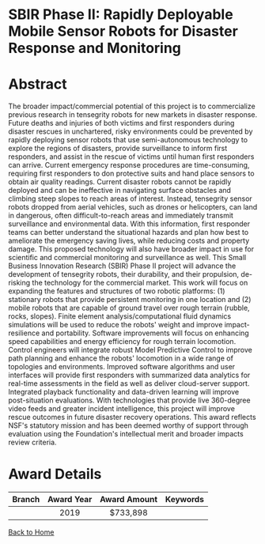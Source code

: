 
SBIR Phase II: Rapidly Deployable Mobile Sensor Robots for Disaster Response and Monitoring
===========================================================================================

# Abstract


The broader impact/commercial potential of this project is to commercialize previous research in tensegrity robots for new markets in disaster response. Future deaths and injuries of both victims and first responders during disaster rescues in unchartered, risky environments could be prevented by rapidly deploying sensor robots that use semi-autonomous technology to explore the regions of disasters, provide surveillance to inform first responders, and assist in the rescue of victims until human first responders can arrive. Current emergency response procedures are time-consuming, requiring first responders to don protective suits and hand place sensors to obtain air quality readings. Current disaster robots cannot be rapidly deployed and can be ineffective in navigating surface obstacles and climbing steep slopes to reach areas of interest. Instead, tensegrity sensor robots dropped from aerial vehicles, such as drones or helicopters, can land in dangerous, often difficult-to-reach areas and immediately transmit surveillance and environmental data. With this information, first responder teams can better understand the situational hazards and plan how best to ameliorate the emergency saving lives, while reducing costs and property damage. This proposed technology will also have broader impact in use for scientific and commercial monitoring and surveillance as well. This Small Business Innovation Research (SBIR) Phase II project will advance the development of tensegrity robots, their durability, and their propulsion, de-risking the technology for the commercial market. This work will focus on expanding the features and structures of two robotic platforms: (1) stationary robots that provide persistent monitoring in one location and (2) mobile robots that are capable of ground travel over rough terrain (rubble, rocks, slopes). Finite element analysis/computational fluid dynamics simulations will be used to reduce the robots' weight and improve impact-resilience and portability. Software improvements will focus on enhancing speed capabilities and energy efficiency for rough terrain locomotion. Control engineers will integrate robust Model Predictive Control to improve path planning and enhance the robots' locomotion in a wide range of topologies and environments. Improved software algorithms and user interfaces will provide first responders with summarized data analytics for real-time assessments in the field as well as deliver cloud-server support. Integrated playback functionality and data-driven learning will improve post-situation evaluations. With technologies that provide live 360-degree video feeds and greater incident intelligence, this project will improve rescue outcomes in future disaster recovery operations. This award reflects NSF's statutory mission and has been deemed worthy of support through evaluation using the Foundation's intellectual merit and broader impacts review criteria.  

# Award Details

|Branch|Award Year|Award Amount|Keywords|
| :---: | :---: | :---: | :---: |
||2019|$733,898||
  
  


[Back to Home](https://github.com/chrischow/dod_sbir_awards/Reports/JT/#510)